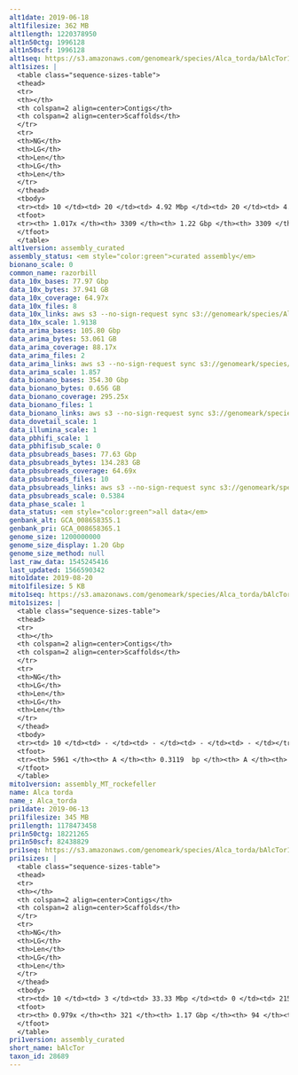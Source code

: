 ```yaml
---
alt1date: 2019-06-18
alt1filesize: 362 MB
alt1length: 1220378950
alt1n50ctg: 1996128
alt1n50scf: 1996128
alt1seq: https://s3.amazonaws.com/genomeark/species/Alca_torda/bAlcTor1/assembly_curated/bAlcTor1.alt.cur.20190618.fasta.gz
alt1sizes: |
  <table class="sequence-sizes-table">
  <thead>
  <tr>
  <th></th>
  <th colspan=2 align=center>Contigs</th>
  <th colspan=2 align=center>Scaffolds</th>
  </tr>
  <tr>
  <th>NG</th>
  <th>LG</th>
  <th>Len</th>
  <th>LG</th>
  <th>Len</th>
  </tr>
  </thead>
  <tbody>
  <tr><td> 10 </td><td> 20 </td><td> 4.92 Mbp </td><td> 20 </td><td> 4.92 Mbp </td></tr>  <tr><td> 20 </td><td> 48 </td><td> 3.68 Mbp </td><td> 48 </td><td> 3.68 Mbp </td></tr>  <tr><td> 30 </td><td> 84 </td><td> 2.99 Mbp </td><td> 84 </td><td> 2.99 Mbp </td></tr>  <tr><td> 40 </td><td> 128 </td><td> 2.50 Mbp </td><td> 128 </td><td> 2.50 Mbp </td></tr>  <tr style="background-color:#cccccc;"><td> 50 </td><td> 181 </td><td> 2.00 Mbp </td><td> 181 </td><td> 2.00 Mbp </td></tr>  <tr><td> 60 </td><td> 250 </td><td> 1.52 Mbp </td><td> 250 </td><td> 1.52 Mbp </td></tr>  <tr><td> 70 </td><td> 342 </td><td> 1.13 Mbp </td><td> 342 </td><td> 1.13 Mbp </td></tr>  <tr><td> 80 </td><td> 475 </td><td> 0.74 Mbp </td><td> 475 </td><td> 0.74 Mbp </td></tr>  <tr><td> 90 </td><td> 709 </td><td> 0.33 Mbp </td><td> 709 </td><td> 0.33 Mbp </td></tr>  <tr><td> 100 </td><td> 2334 </td><td> 31.15 Kbp </td><td> 2334 </td><td> 31.15 Kbp </td></tr>  </tbody>
  <tfoot>
  <tr><th> 1.017x </th><th> 3309 </th><th> 1.22 Gbp </th><th> 3309 </th><th> 1.22 Gbp </th></tr>
  </tfoot>
  </table>
alt1version: assembly_curated
assembly_status: <em style="color:green">curated assembly</em>
bionano_scale: 0
common_name: razorbill
data_10x_bases: 77.97 Gbp
data_10x_bytes: 37.941 GB
data_10x_coverage: 64.97x
data_10x_files: 8
data_10x_links: aws s3 --no-sign-request sync s3://genomeark/species/Alca_torda/bAlcTor1/genomic_data/10x/ .<br>
data_10x_scale: 1.9138
data_arima_bases: 105.80 Gbp
data_arima_bytes: 53.061 GB
data_arima_coverage: 88.17x
data_arima_files: 2
data_arima_links: aws s3 --no-sign-request sync s3://genomeark/species/Alca_torda/bAlcTor1/genomic_data/arima/ .<br>
data_arima_scale: 1.857
data_bionano_bases: 354.30 Gbp
data_bionano_bytes: 0.656 GB
data_bionano_coverage: 295.25x
data_bionano_files: 1
data_bionano_links: aws s3 --no-sign-request sync s3://genomeark/species/Alca_torda/bAlcTor1/genomic_data/bionano/ .<br>
data_dovetail_scale: 1
data_illumina_scale: 1
data_pbhifi_scale: 1
data_pbhifisub_scale: 0
data_pbsubreads_bases: 77.63 Gbp
data_pbsubreads_bytes: 134.283 GB
data_pbsubreads_coverage: 64.69x
data_pbsubreads_files: 10
data_pbsubreads_links: aws s3 --no-sign-request sync s3://genomeark/species/Alca_torda/bAlcTor1/genomic_data/pacbio/ . --exclude "*ccs*bam*"<br>
data_pbsubreads_scale: 0.5384
data_phase_scale: 1
data_status: <em style="color:green">all data</em>
genbank_alt: GCA_008658355.1
genbank_pri: GCA_008658365.1
genome_size: 1200000000
genome_size_display: 1.20 Gbp
genome_size_method: null
last_raw_data: 1545245416
last_updated: 1566590342
mito1date: 2019-08-20
mito1filesize: 5 KB
mito1seq: https://s3.amazonaws.com/genomeark/species/Alca_torda/bAlcTor1/assembly_MT_rockefeller/bAlcTor1.MT.20190820.fasta.gz
mito1sizes: |
  <table class="sequence-sizes-table">
  <thead>
  <tr>
  <th></th>
  <th colspan=2 align=center>Contigs</th>
  <th colspan=2 align=center>Scaffolds</th>
  </tr>
  <tr>
  <th>NG</th>
  <th>LG</th>
  <th>Len</th>
  <th>LG</th>
  <th>Len</th>
  </tr>
  </thead>
  <tbody>
  <tr><td> 10 </td><td> - </td><td> - </td><td> - </td><td> - </td></tr>  <tr><td> 20 </td><td> - </td><td> - </td><td> - </td><td> - </td></tr>  <tr><td> 30 </td><td> - </td><td> - </td><td> - </td><td> - </td></tr>  <tr><td> 40 </td><td> - </td><td> - </td><td> - </td><td> - </td></tr>  <tr style="background-color:#cccccc;"><td> 50 </td><td> - </td><td style="background-color:#ff8888;"> - </td><td> - </td><td style="background-color:#ff8888;"> - </td></tr>  <tr><td> 60 </td><td> - </td><td> - </td><td> - </td><td> - </td></tr>  <tr><td> 70 </td><td> - </td><td> - </td><td> - </td><td> - </td></tr>  <tr><td> 80 </td><td> - </td><td> - </td><td> - </td><td> - </td></tr>  <tr><td> 90 </td><td> - </td><td> - </td><td> - </td><td> - </td></tr>  <tr><td> 100 </td><td> - </td><td> - </td><td> - </td><td> - </td></tr>  </tbody>
  <tfoot>
  <tr><th> 5961 </th><th> A </th><th> 0.3119  bp </th><th> A </th><th> 0.3119  bp </th></tr>
  </tfoot>
  </table>
mito1version: assembly_MT_rockefeller
name: Alca torda
name_: Alca_torda
pri1date: 2019-06-13
pri1filesize: 345 MB
pri1length: 1178473458
pri1n50ctg: 18221265
pri1n50scf: 82438829
pri1seq: https://s3.amazonaws.com/genomeark/species/Alca_torda/bAlcTor1/assembly_curated/bAlcTor1.pri.cur.20190613.fasta.gz
pri1sizes: |
  <table class="sequence-sizes-table">
  <thead>
  <tr>
  <th></th>
  <th colspan=2 align=center>Contigs</th>
  <th colspan=2 align=center>Scaffolds</th>
  </tr>
  <tr>
  <th>NG</th>
  <th>LG</th>
  <th>Len</th>
  <th>LG</th>
  <th>Len</th>
  </tr>
  </thead>
  <tbody>
  <tr><td> 10 </td><td> 3 </td><td> 33.33 Mbp </td><td> 0 </td><td> 215.87 Mbp </td></tr>  <tr><td> 20 </td><td> 6 </td><td> 31.92 Mbp </td><td> 1 </td><td> 165.05 Mbp </td></tr>  <tr><td> 30 </td><td> 11 </td><td> 23.53 Mbp </td><td> 1 </td><td> 165.05 Mbp </td></tr>  <tr><td> 40 </td><td> 16 </td><td> 21.62 Mbp </td><td> 2 </td><td> 125.51 Mbp </td></tr>  <tr style="background-color:#cccccc;"><td> 50 </td><td> 22 </td><td style="background-color:#88ff88;"> 18.22 Mbp </td><td> 4 </td><td style="background-color:#88ff88;"> 82.44 Mbp </td></tr>  <tr><td> 60 </td><td> 30 </td><td> 15.65 Mbp </td><td> 5 </td><td> 70.99 Mbp </td></tr>  <tr><td> 70 </td><td> 39 </td><td> 9.53 Mbp </td><td> 7 </td><td> 47.75 Mbp </td></tr>  <tr><td> 80 </td><td> 56 </td><td> 5.80 Mbp </td><td> 10 </td><td> 41.49 Mbp </td></tr>  <tr><td> 90 </td><td> 85 </td><td> 2.85 Mbp </td><td> 13 </td><td> 34.32 Mbp </td></tr>  <tr><td> 100 </td><td> - </td><td> - </td><td> - </td><td> - </td></tr>  </tbody>
  <tfoot>
  <tr><th> 0.979x </th><th> 321 </th><th> 1.17 Gbp </th><th> 94 </th><th> 1.18 Gbp </th></tr>
  </tfoot>
  </table>
pri1version: assembly_curated
short_name: bAlcTor
taxon_id: 28689
---
```

